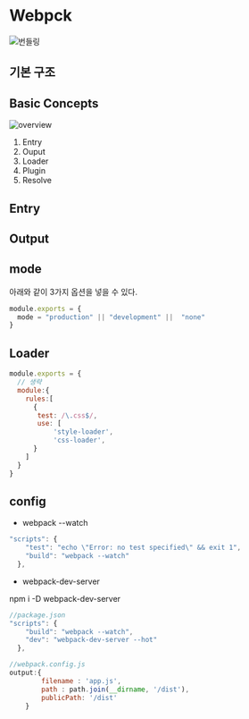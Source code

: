 # Webpck

![번들링](../img/wp.png)

## 기본 구조

## Basic Concepts

![overview](../img/webpck.png)

1. Entry
2. Ouput
3. Loader
4. Plugin
5. Resolve

## Entry

## Output

## mode

아래와 같이 3가지 옵션을 넣을 수 있다.

```js
module.exports = {
  mode = "production" || "development" ||  "none"
}
```

## Loader

```js
module.exports = {
  // 생략
  module:{
    rules:[
      {
       test: /\.css$/,
       use: [
           'style-loader',
           'css-loader',
      }
    ]
  }
}
```

## config

- webpack --watch

```javascript
"scripts": {
    "test": "echo \"Error: no test specified\" && exit 1",
    "build": "webpack --watch"
  },
```

- webpack-dev-server

npm i -D webpack-dev-server

```javascript
//package.json
"scripts": {
    "build": "webpack --watch",
    "dev": "webpack-dev-server --hot"
  },
```

```javascript
//webpack.config.js
output:{
        filename : 'app.js',
        path : path.join(__dirname, '/dist'),
        publicPath: '/dist'
    }
```
